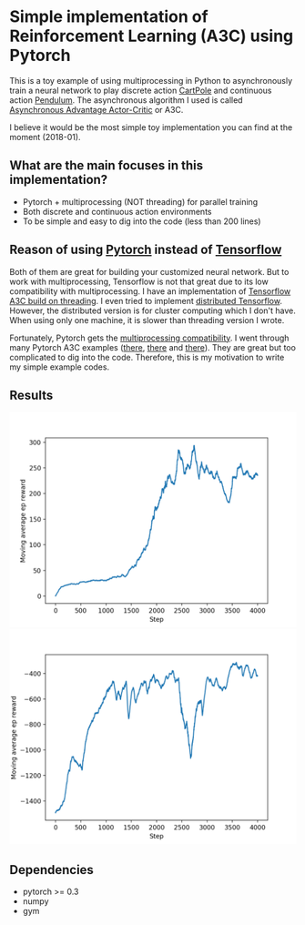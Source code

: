 # Simple implementation of Reinforcement Learning (A3C) using Pytorch

This is a toy example of using multiprocessing in Python to asynchronously train a
neural network to play discrete action [CartPole](https://gym.openai.com/envs/CartPole-v0/) and
continuous action [Pendulum](https://gym.openai.com/envs/Pendulum-v0/).
The asynchronous algorithm I used is called [Asynchronous Advantage Actor-Critic](https://arxiv.org/pdf/1602.01783.pdf) or A3C.

I believe it would be the most simple toy implementation you can find at the moment (2018-01).

## What are the main focuses in this implementation?

* Pytorch + multiprocessing (NOT threading) for parallel training
* Both discrete and continuous action environments
* To be simple and easy to dig into the code (less than 200 lines)

## Reason of using [Pytorch](http://pytorch.org/) instead of [Tensorflow](https://www.tensorflow.org/)

Both of them are great for building your customized neural network. But to work
with multiprocessing, Tensorflow is not that great due to its low compatibility with multiprocessing.
I have an implementation of [Tensorflow A3C build on threading](https://github.com/MorvanZhou/Reinforcement-learning-with-tensorflow/tree/master/contents/10_A3C).
I even tried to implement [distributed Tensorflow](https://github.com/MorvanZhou/Reinforcement-learning-with-tensorflow/blob/master/contents/10_A3C/A3C_distributed_tf.py).
However, the distributed version is for cluster computing which I don't have.
When using only one machine, it is slower than threading version I wrote.

Fortunately, Pytorch gets the [multiprocessing compatibility](http://pytorch.org/docs/master/notes/multiprocessing.html).
I went through many Pytorch A3C examples ([there](https://github.com/ikostrikov/pytorch-a3c), [there](https://github.com/jingweiz/pytorch-rl)
and [there](https://github.com/ShangtongZhang/DeepRL)). They are great but too complicated to dig into the code.
Therefore, this is my motivation to write my simple example codes.

## Results

![cartpole](/cartpole.png)
![pendulum](/pendulum.png)

## Dependencies

* pytorch >= 0.3
* numpy
* gym
